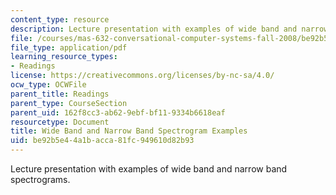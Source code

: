 ```yaml
---
content_type: resource
description: Lecture presentation with examples of wide band and narrow band spectrograms.
file: /courses/mas-632-conversational-computer-systems-fall-2008/be92b5e44a1bacca81fc949610d82b93_zue_spectrograms.pdf
file_type: application/pdf
learning_resource_types:
- Readings
license: https://creativecommons.org/licenses/by-nc-sa/4.0/
ocw_type: OCWFile
parent_title: Readings
parent_type: CourseSection
parent_uid: 162f8cc3-ab62-9ebf-bf11-9334b6618eaf
resourcetype: Document
title: Wide Band and Narrow Band Spectrogram Examples
uid: be92b5e4-4a1b-acca-81fc-949610d82b93
---
```

Lecture presentation with examples of wide band and narrow band spectrograms.